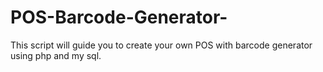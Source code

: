# POS-Barcode-Generator-
This script will guide you to create your own POS with barcode generator using php and my sql. 

